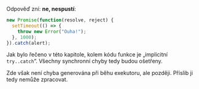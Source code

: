Odpověď zní: **ne, nespustí**:

```js run
new Promise(function(resolve, reject) {
  setTimeout(() => {
    throw new Error("Ouha!");
  }, 1000);
}).catch(alert);
```

Jak bylo řečeno v této kapitole, kolem kódu funkce je „implicitní `try..catch`“. Všechny synchronní chyby tedy budou ošetřeny.

Zde však není chyba generována při běhu exekutoru, ale později. Příslib ji tedy nemůže zpracovat.
